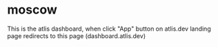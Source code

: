 # moscow

This is the atlis dashboard, when click "App" button on atlis.dev landing page redirects to this page (dashboard.atlis.dev)
